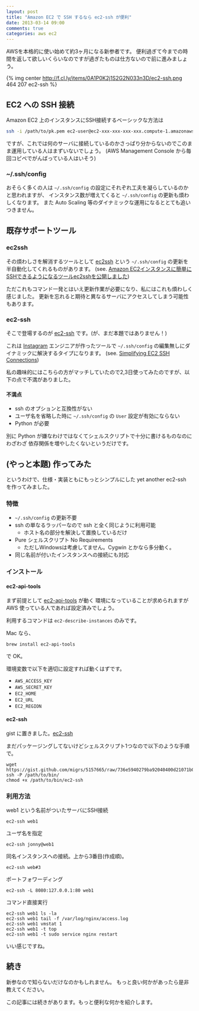 ```yaml
---
layout: post
title: "Amazon EC2 で SSH するなら ec2-ssh が便利"
date: 2013-03-14 09:00
comments: true
categories: aws ec2
---
```


AWSを本格的に使い始めて約3ヶ月になる新参者です。
便利過ぎて今までの時間を返して欲しいくらいなのですが過ぎたものは仕方ないので前に進みましょう。

{% img center http://f.cl.ly/items/0A1P0K2j1S2G2N033n3D/ec2-ssh.png 464 207 ec2-ssh %}

## EC2 への SSH 接続
Amazon EC2 上のインスタンスにSSH接続するベーシックな方法は

``` sh
ssh -i /path/to/pk.pem ec2-user@ec2-xxx-xxx-xxx-xxx.compute-1.amazonaws.com
```

ですが、これでは何のサーバに接続しているのかさっぱり分からないのでこのまま運用している人はまずいないでしょう。
(AWS Management Console から毎回コピペでがんばっている人はいそう)

### ~/.ssh/config

おそらく多くの人は `~/.ssh/config` の設定にそれぞれ工夫を凝らしているのかと思われますが、
インスタンス数が増えてくると `~/.ssh/config` の更新も煩わしくなります。
また Auto Scaling 等のダイナミックな運用になるととても追いつきません。

## 既存サポートツール
<!-- more -->

### ec2ssh
その煩わしさを解消するツールとして [ec2ssh](https://github.com/mirakui/ec2ssh) という
`~/.ssh/config` の更新を半自動化してくれるものがあります。
(see. [Amazon EC2インスタンスに簡単にSSHできるようになるツールec2sshを公開しました](http://blog.mirakui.com/entry/20101205/1291551625))

ただこれもコマンド一発とはいえ更新作業が必要になり、私にはこれも煩わしく感じました。
更新を忘れると期待と異なるサーバにアクセスしてしまう可能性もあります。

### ec2-ssh
そこで登場するのが [ec2-ssh](https://github.com/Instagram/ec2-ssh) です。(が、まだ本題ではありません！)

これは [Instagram](http://instagram.com) エンジニアが作ったツールで
`~/.ssh/config` の編集無しにダイナミックに解決するタイプになります。
(see. [Simplifying EC2 SSH Connections](http://instagram-engineering.tumblr.com/post/11399488246/simplifying-ec2-ssh-connections))

私の趣味的にはこちらの方がマッチしていたので2,3日使ってみたのですが、以下の点で不満がありました。

#### 不満点
- ssh のオプションと互換性がない
- ユーザ名を省略した時に `~/.ssh/config` の `User` 設定が有効にならない
- Python が必要

別に Python が嫌なわけではなくてシェルスクリプトで十分に書けるものなのにわざわざ
依存関係を増やしたくないというだけです。

## (やっと本題) 作ってみた
というわけで、仕様・実装ともにもっとシンプルにした yet another ec2-ssh を作ってみました。

### 特徴
- `~/.ssh/config` の更新不要
- ssh の単なるラッパーなので ssh と全く同じように利用可能
  - ホスト名の部分を解決して置換しているだけ
- Pure シェルスクリプト No Requirements
  - ただしWindowsは考慮してません。Cygwin とかなら多分動く。
- 同じ名前が付いたインスタンスへの接続にも対応

### インストール

#### ec2-api-tools

まず前提として [ec2-api-tools](http://aws.amazon.com/developertools/351) が動く
環境になっていることが求められますが AWS 使っている人であれば設定済みでしょう。

利用するコマンドは `ec2-describe-instances` のみです。

Mac なら、
```
brew install ec2-api-tools
```
で OK。

環境変数で以下を適切に設定すれば動くはずです。

- `AWS_ACCESS_KEY`
- `AWS_SECRET_KEY`
- `EC2_HOME`
- `EC2_URL`
- `EC2_REGION`

#### ec2-ssh

gist に置きました。[ec2-ssh](https://gist.github.com/migrs/5157665)

まだパッケージングしてないけどシェルスクリプト1つなので以下のような手順で。
```
wget https://gist.github.com/migrs/5157665/raw/736e5940279ba92040400d21071b0cf6a392ce5d/ec2-ssh -P /path/to/bin/
chmod +x /path/to/bin/ec2-ssh
```

### 利用方法

web1 という名前がついたサーバにSSH接続
```
ec2-ssh web1
```

ユーザ名を指定
```
ec2-ssh jonny@web1
```

同名インスタンスへの接続。上から3番目(作成順)。
```
ec2-ssh web#3
```

ポートフォワーディング
```
ec2-ssh -L 8080:127.0.0.1:80 web1
```

コマンド直接実行
```
ec2-ssh web1 ls -la
ec2-ssh web1 tail -f /var/log/nginx/access.log
ec2-ssh web1 vmstat 1
ec2-ssh web1 -t top
ec2-ssh web1 -t sudo service nginx restart
```

いい感じですね。

## 続き
新参なので知らないだけなのかもしれません。
もっと良い何かがあったら是非教えてください。

この記事には続きがあります。もっと便利な何かを紹介します。
